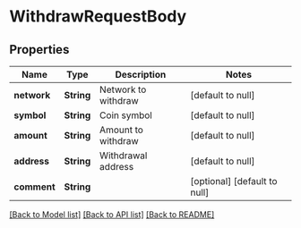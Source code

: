 # WithdrawRequestBody
## Properties

| Name | Type | Description | Notes |
|------------ | ------------- | ------------- | -------------|
| **network** | **String** | Network to withdraw | [default to null] |
| **symbol** | **String** | Coin symbol | [default to null] |
| **amount** | **String** | Amount to withdraw | [default to null] |
| **address** | **String** | Withdrawal address | [default to null] |
| **comment** | **String** |  | [optional] [default to null] |

[[Back to Model list]](../README.md#documentation-for-models) [[Back to API list]](../README.md#documentation-for-api-endpoints) [[Back to README]](../README.md)

